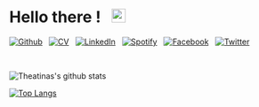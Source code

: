 <h1>
Hello there ! &nbsp; <img src="https://raw.githubusercontent.com/MartinHeinz/MartinHeinz/master/wave.gif" width="25px">
</h1>

<!-- social media buttons -->
[![Github][3_icon3]][3]
&nbsp;
[![CV][8_icon]][6]
&nbsp;
[![LinkedIn][4_icon2]][4]
&nbsp;
[![Spotify][5_icon]][5]
&nbsp;
[![Facebook][6_icon]][2]
&nbsp;
[![Twitter][7_icon]][1]

<br>

<!-- links to social media icons -->
<!-- icons with padding -->
[1_icon]: http://i.imgur.com/tXSoThF.png (twitter icon with padding)
[2_icon]: http://i.imgur.com/P3YfQoD.png (facebook icon with padding)
[3_icon1]: http://i.imgur.com/0o48UoR.png (github icon with padding)
[4_icon1]: https://img.shields.io/badge/LinkedIn-0077B5?style=for-the-badge&logo=linkedin&logoColor=black
<!-- icons without padding -->
[1.2]: http://i.imgur.com/wWzX9uB.png (twitter icon without padding)
[2.2]: http://i.imgur.com/fep1WsG.png (facebook icon without padding)
[3_icon2]: http://i.imgur.com/9I6NRUm.png (github icon without padding)
[3_icon3]: https://img.shields.io/badge/GitHub-100000?style=for-the-badge-m&logo=github&logoColor=white
[4_icon2]: https://img.shields.io/badge/LinkedIn-0077B5?style=for-the-badge-m&logo=linkedin&logoColor=black
[5_icon]: https://img.shields.io/badge/Spotify-1ED760?&style=for-the-badge-m&logo=spotify&logoColor=black
[6_icon]: https://img.shields.io/badge/Facebook-1877F2?style=for-the-badge-m&logo=facebook&logoColor=black
[7_icon]: https://img.shields.io/badge/Twitter-1DA1F2?style=for-the-badge-m&logo=twitter&logoColor=black
[8_icon]: https://img.shields.io/badge/Resumé-4285F4?style=for-the-badge-m&logo=google-drive&logoColor=black
<!-- Please don't remove this: Grab your social icons from https://github.com/carlsednaoui/gitsocial -->

<!-- links to social media accounts -->
[1]: http://www.twitter.com/doyouevenexist_
[2]: http://www.facebook.com/theatina
[3]: http://theatina.github.io/
[4]: https://linkedin.com/in/theatinakylafi
[5]: https://open.spotify.com/user/theatrina9?si=NZNM2YzyRU2EhDPKfWBjMA
[6]: https://drive.google.com/file/d/16zPTyDZ7rTBc7MarOI6lAOt6JdeHEI78/view?usp=sharing

<!-- Statistics -->
![Theatinas's github stats](https://github-readme-stats.vercel.app/api?username=theatina&count_private=True&show_icons=true&theme=react&hide_title=true&line_height=22pt&hide=issues,prs,contribs&hide_rank=True)

[![Top Langs](https://github-readme-stats.vercel.app/api/top-langs/?username=theatina&hide_border=True&layout=compact)](https://github.com/theatina/github-readme-stats)
<!--&exclude_repo=asr-tts-class-2021)]-->

<!--  
![trophy](https://github-profile-trophy.vercel.app/?username=theatina&theme=onedark&no-frame=true&title=Stars,Commit,Repositories,Followers)
<br><br>
[![Last Commit on GitHub](https://img.shields.io/badge/last%20commit-22%2007%202022-blue)](https://github.com/theatina)
-->

<!--  
![GitHub streak stats](https://github-readme-streak-stats.herokuapp.com/?user=theatina&theme=algolia)  
<br />
-->



